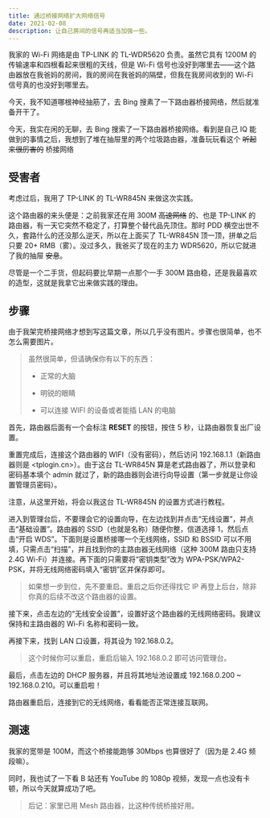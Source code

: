 ```yaml
---
title: 通过桥接网络扩大网络信号
date: 2021-02-08
description: 让自己房间的信号再适当加强一些。
---
```


我家的 Wi-Fi 网络是由 TP-LINK 的 TL-WDR5620 负责。虽然它具有 1200M 的传输速率和四根看起来很粗的天线，但是 Wi-Fi 信号也没好到哪里去——这个路由器放在我爸妈的房间，我的房间在我爸妈的隔壁，但我在我房间收到的 Wi-Fi 信号真的也没好到哪里去。

今天，我不知道哪根神经抽筋了，去 Bing 搜素了一下路由器桥接网络，然后就准备开干了。

今天，我实在闲的无聊，去 Bing 搜索了一下路由器桥接网络。看到是自己 IQ 能做到的事情之后，我想到了堆在抽屉里的两个垃圾路由器，准备玩玩看这个 ~~听起来很厉害的~~ 桥接网络

## 受害者

考虑过后，我用了 TP-LINK 的 TL-WR845N 来做这次实践。

这个路由器的来头便是：之前我家还在用 300M ~~高速网络~~ 的、也是 TP-LINK 的路由器，有一天它突然不稳定了，打算整个替代品先顶住。那时 PDD 横空出世不久，套路什么的还没那么逆天，所以在上面买了 TL-WR845N 顶一顶，拼单之后只要 20+ RMB（雾）。没过多久，我爸买了现在的主力 WDR5620，所以它就进了我的抽屉 ~~安息~~。

尽管是一个二手货，但起码要比早期一点那个一手 300M 路由稳，还是我最喜欢的造型，这就是我拿它出来做实践的理由。

## 步骤

由于我架完桥接网络才想到写这篇文章，所以几乎没有图片。步骤也很简单，也不怎么需要图片。

> 虽然很简单，但请确保你有以下的东西：
>
> - 正常的大脑
>
> - 明锐的眼睛
>
> - 可以连接 WIFI 的设备或者能插 LAN 的电脑

首先，路由器后面有一个会标注 **RESET** 的按钮，按住 5 秒，让路由器恢复出厂设置。

重置完成后，连接这个路由器的 WIFI（没有密码），然后访问 192.168.1.1（新路由器则是 <tplogin.cn>）。由于这台 TL-WR845N 算是老式路由器了，所以登录和密码基本填个 admin 就过了，新的路由器则会进行向导设置（第一步就是让你设置管理员密码）。

注意，从这里开始，将会以我这台 TL-WR845N 的设置方式进行教程。

进入到管理台后，不要理会它的设置向导，在左边找到并点击“无线设置”，并点击“基础设置”。路由器的 SSID（也就是名称）随便你整，信道选择 1，然后点击“开启 WDS”。下面则是设置桥接哪一个无线网络，SSID 和 BSSID 可以不用填，只需点击“扫描”，并且找到你的主路由器无线网络（这种 300M 路由只支持 2.4G Wi-Fi）并连接。再下面的只需要将“密钥类型”改为 WPA-PSK/WPA2-PSK，并将无线网络密码填入“密钥”区并保存即可。

> 如果想一步到位，先不要重启。重启之后你还得找它 IP 再登上后台，除非你真的后续不改这个路由器的设置。

接下来，点击左边的“无线安全设置”，设置好这个路由器的无线网络密码。我建议保持和主路由器的 Wi-Fi 名称和密码一致。

再接下来，找到 LAN 口设置，将其设为 192.168.0.2。

> 这个时候你可以重启，重启后输入 192.168.0.2 即可访问管理台。

最后，点击左边的 DHCP 服务器，并且将其地址池设置成 192.168.0.200 ~ 192.168.0.210。可以重启啦！

路由器重启后，连接到它的无线网络，看看能否正常连接互联网。

## 测速

我家的宽带是 100M，而这个桥接能跑够 30Mbps 也算很好了（因为是 2.4G 频段嘛）。

同时，我也试了一下看 B 站还有 YouTube 的 1080p 视频，发现一点也没有卡顿，所以今天就算成功了吧。

> 后记：家里已用 Mesh 路由器，比这种传统桥接好用。